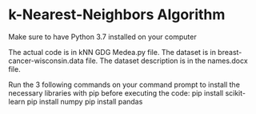 # k-Nearest-Neighbors Algorithm

Make sure to have Python 3.7 installed on your computer

The actual code is in kNN GDG Medea.py file.
The dataset is in breast-cancer-wisconsin.data file.
The dataset description is in the names.docx file.

Run the 3 following commands on your command prompt to install the necessary libraries with pip before executing the code:
pip install scikit-learn
pip install numpy
pip install pandas
